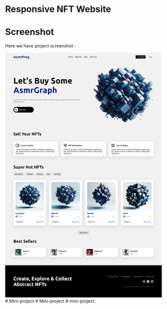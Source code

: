 # Responsive NFT Website

# Screenshot
Here we have project screenshot :

![screenshot](screenshot.png)#   M i n i - p r o j e c t 
 
 #   M i n i - p r o j e c t 
 
 #   m i n i - p r o j e c t . 
 
 
